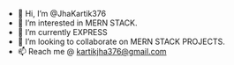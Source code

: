 - 👋 Hi, I’m @JhaKartik376
- 👀 I’m interested in MERN STACK. 
- 🌱 I’m currently EXPRESS
- 💞️ I’m looking to collaborate on MERN STACK PROJECTS. 
- 📫 Reach me @ kartikjha376@gmail.com

<!---
JhaKartik376/JhaKartik376 is a ✨ special ✨ repository because its `README.md` (this file) appears on your GitHub profile.
You can click the Preview link to take a look at your changes.
--->
